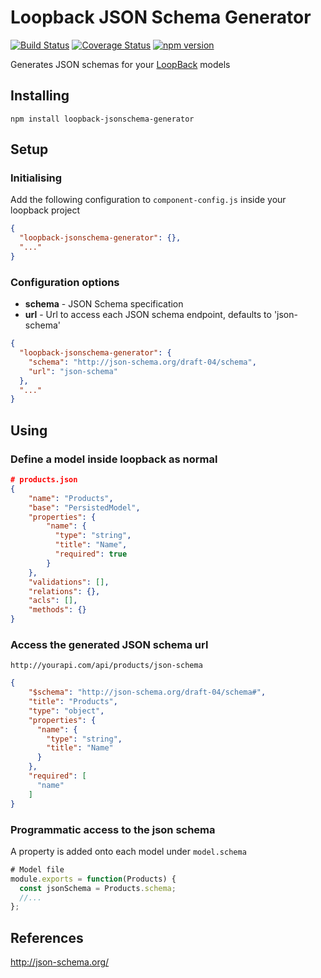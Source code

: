 # Loopback JSON Schema Generator

[![Build Status](https://travis-ci.org/chrisandrews7/loopback-jsonschema-generator.svg?branch=master)](https://travis-ci.org/chrisandrews7/loopback-jsonschema-generator) [![Coverage Status](https://coveralls.io/repos/github/chrisandrews7/loopback-jsonschema-generator/badge.svg?branch=master)](https://coveralls.io/github/chrisandrews7/loopback-jsonschema-generator?branch=master) [![npm version](https://img.shields.io/npm/v/loopback-jsonschema-generator.svg?style=flat)](https://www.npmjs.com/package/loopback-jsonschema-generator)

Generates JSON schemas for your [LoopBack](https://github.com/strongloop/loopback) models

## Installing
```
npm install loopback-jsonschema-generator
```

## Setup

### Initialising

Add the following configuration to `component-config.js` inside your loopback project

```json
{
  "loopback-jsonschema-generator": {},
  "..."
}
```

### Configuration options

- **schema** - JSON Schema specification
- **url** - Url to access each JSON schema endpoint, defaults to 'json-schema'

```json
{
  "loopback-jsonschema-generator": {
    "schema": "http://json-schema.org/draft-04/schema",
    "url": "json-schema"
  },
  "..."
}
```

## Using

### Define a model inside loopback as normal

```json
# products.json
{
    "name": "Products",
    "base": "PersistedModel",
    "properties": {
        "name": {
          "type": "string",
          "title": "Name",
          "required": true
        }
    },
    "validations": [],
    "relations": {},
    "acls": [],
    "methods": {}
}
```

### Access the generated JSON schema url

`http://yourapi.com/api/products/json-schema`

```json
{
    "$schema": "http://json-schema.org/draft-04/schema#",
    "title": "Products",
    "type": "object",
    "properties": {
      "name": {
        "type": "string",
        "title": "Name"
      }
    },
    "required": [
      "name"
    ]
}
```

### Programmatic access to the json schema

A property is added onto each model under `model.schema`

```js
# Model file
module.exports = function(Products) {
  const jsonSchema = Products.schema;
  //...
};
```

## References

http://json-schema.org/

